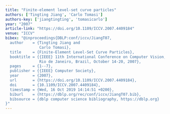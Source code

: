```yaml
---
title: "Finite-element level-set curve particles"
authors: ['Tingting Jiang', 'Carlo Tomasi']
authors-key: ['jiangtingting', 'tomasicarlo']
year: "2007"
article-link: "https://doi.org/10.1109/ICCV.2007.4409184"
venue: "ICCV"
bibex: "@inproceedings{DBLP:conf/iccv/JiangT07,
  author    = {Tingting Jiang and
               Carlo Tomasi},
  title     = {Finite-Element Level-Set Curve Particles},
  booktitle = {{IEEE} 11th International Conference on Computer Vision, {ICCV} 2007,
               Rio de Janeiro, Brazil, October 14-20, 2007},
  pages     = {1--7},
  publisher = {{IEEE} Computer Society},
  year      = {2007},
  url       = {https://doi.org/10.1109/ICCV.2007.4409184},
  doi       = {10.1109/ICCV.2007.4409184},
  timestamp = {Wed, 16 Oct 2019 14:14:51 +0200},
  biburl    = {https://dblp.org/rec/conf/iccv/JiangT07.bib},
  bibsource = {dblp computer science bibliography, https://dblp.org}
}"
---
```


